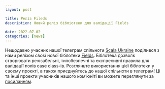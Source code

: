 ```yaml
---
layout: post

title: Реліз Fileds
description: Новий реліз бібліотеки для валідації Fields

date: 2022-07-02
categories: [news]
---
```


Нещодавно учасник нашої телеграм спільноти [Scala Ukraine](https://t.me/scala_ukraine)
поділився з нами релізом своєї нової біблотеки [Fields](https://jap-company.github.io/fields/). Біблотека дозволє створювати реюзабельні, типобезпечні та експресивні правила для валідації полів case class-ів. Розгляньте використання цієї біблотеки у своєму проєкті, а також приєднуйтесь до нашої спільноти в телеграм!
Ці та інші проекти учасників нашого комʼюніті ви можете переглянути за [посиланням](https://github.com/scala-ukraine/knowledge-base#scientist-opensource).